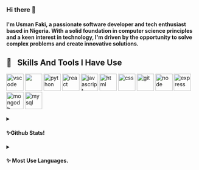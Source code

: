 ### Hi there 👋

#### I'm Usman Faki, a passionate software developer and tech enthusiast based in Nigeria. With a solid foundation in computer science principles and a keen interest in technology, I'm driven by the opportunity to solve complex problems and create innovative solutions.

<!--
**usmanfaki/usmanfaki** is a ✨ _special_ ✨ repository because its `README.md` (this file) appears on your GitHub profile.
!-->

<h2> 🚀 &nbsp; Skills And Tools I Have Use</h2>
<p align="left">
<img src="https://cdn.jsdelivr.net/gh/devicons/devicon/icons/vscode/vscode-original.svg" alt="vscode" width="45" height="45"/>
<img src="https://cdn.jsdelivr.net/gh/devicons/devicon@latest/icons/java/java-original.svg" width="45" height="45" />
<img src="https://cdn.jsdelivr.net/gh/devicons/devicon@latest/icons/python/python-original.svg" alt="python"  width="45" height="45"/>
<img src="https://cdn.jsdelivr.net/gh/devicons/devicon@latest/icons/react/react-original.svg" alt="react"  width="45" height="45"/>
<img src="https://cdn.jsdelivr.net/gh/devicons/devicon/icons/javascript/javascript-original.svg" alt="javascript"  width="45" height="45"/>
<img src="https://cdn.jsdelivr.net/gh/devicons/devicon@latest/icons/html5/html5-original.svg" alt="html"  width="45" height="45"/>
<img src="https://cdn.jsdelivr.net/gh/devicons/devicon@latest/icons/css3/css3-original.svg" alt="css"  width="45" height="45"/>
<img src="https://cdn.jsdelivr.net/gh/devicons/devicon@latest/icons/git/git-original.svg" alt="git"  width="45" height="45"/>
<img src="https://cdn.jsdelivr.net/gh/devicons/devicon@latest/icons/nodejs/nodejs-original.svg" alt="node"  width="45" height="45"/>
<img src="https://cdn.jsdelivr.net/gh/devicons/devicon@latest/icons/express/express-original.svg" alt="express"  width="45" height="45"/>
<img src="https://cdn.jsdelivr.net/gh/devicons/devicon@latest/icons/mongodb/mongodb-original.svg" alt="mongodb"  width="45" height="45"/>
<img src="https://cdn.jsdelivr.net/gh/devicons/devicon@latest/icons/mysql/mysql-original.svg"  alt="mysql"  width="45" height="45"/>
</p>
<details>
  <summary><h4>✨Github Stats!</h4></summary>
  <picture>
    <source
      srcset="https://github-readme-stats-seven-orpin-48.vercel.app/api?username=usmanfaki&show_icons=true&theme=dark"
      media="(prefers-color-scheme: dark)"
    />
    <source
      srcset="https://github-readme-stats-seven-orpin-48.vercel.app/api?username=usmanfaki&show_icons=true"
      media="(prefers-color-scheme: light), (prefers-color-scheme: no-preference)"
    />
    <img src="https://github-readme-stats-seven-orpin-48.vercel.app/api?username=usmanfaki&show_icons=true" />
    </picture>  
</details>
<details>
  <summary><h4>✨ Most Use Languages.</h4></summary>
  <picture>
    <source
      srcset="https://github-readme-stats-seven-orpin-48.vercel.app/api/top-langs/?username=usmanfaki&show_icons=true&theme=dark"
      media="(prefers-color-scheme: dark)"
    />
    <source
      srcset="https://github-readme-stats-seven-orpin-48.vercel.app/api/top-langs/?username=usmanfaki&show_icons=true"
      media="(prefers-color-scheme: light), (prefers-color-scheme: no-preference)"
    />
    <img src="https://github-readme-stats-seven-orpin-48.vercel.app/api/top-langs/?username=usmanfaki&show_icons=true" />
    </picture>  
</details>

